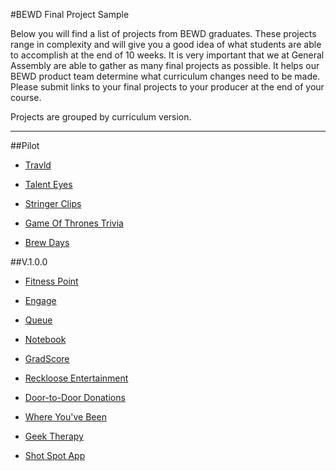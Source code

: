 #BEWD Final Project Sample

Below you will find a list of projects from BEWD graduates. These projects range in complexity and will give you a good idea of what students are able to accomplish at the end of 10 weeks. It is very important that we at General Assembly are able to gather as many final projects as possible. It helps our BEWD product team determine what curriculum changes need to be made. Please submit links to your final projects to your producer at the end of your course.

Projects are grouped by curriculum version.

---

##Pilot


*	[Travld](http://glacial-everglades-2256.herokuapp.com/)

*	[Talent Eyes](http://talenteyes.heroku.com) 

*	[Stringer Clips](obscure-depths-9645.herokuapp.com) 

*	[Game Of Thrones Trivia](http://enigmatic-ravine-9938.herokuapp.com/)

*	[Brew Days](https://mighty-hollows-1449.herokuapp.com)


##V.1.0.0

*	[Fitness Point](http://fitnesspoint.herokuapp.com/)

*	[Engage](http://lecture-engage.herokuapp.com) 

*	[Queue](http://shielded-thicket-7569.herokuapp.com/)

*	[Notebook](http://mighty-journey-3205.herokuapp.com/)

*	[GradScore](http://protected-crag-2848.herokuapp.com/)

*	[Reckloose Entertainment](http://quote.reckloose.com/users/sign_in)

*	[Door-to-Door Donations](http://adamoverstreet-final-project.herokuapp.com/users/sign_in)

*	[Where You've Been](https://polar-dawn-2496.herokuapp.com/)

*	[Geek Therapy](http://geektherapy.io/welcome)

*	[Shot Spot App](https://github.com/gortega56/Shot_Spot_App)


